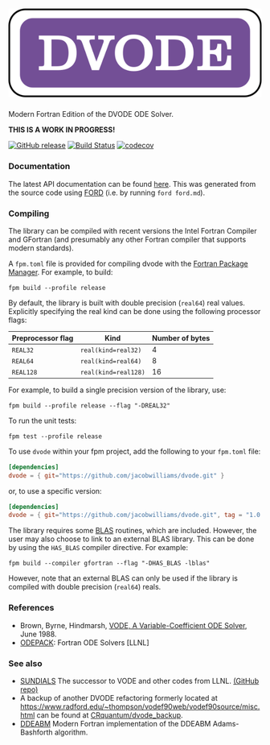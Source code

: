 ![dvode](media/logo.png)
============

Modern Fortran Edition of the DVODE ODE Solver.

**THIS IS A WORK IN PROGRESS!**

[![GitHub release](https://img.shields.io/github/release/jacobwilliams/dvode.svg?style=plastic)](https://github.com/jacobwilliams/dvode/releases/latest)
[![Build Status](https://github.com/jacobwilliams/dvode/actions/workflows/CI.yml/badge.svg)](https://github.com/jacobwilliams/dvode/actions)
[![codecov](https://codecov.io/gh/jacobwilliams/dvode/branch/master/graph/badge.svg?token=BHtd51oUTE)](https://codecov.io/gh/jacobwilliams/dvode)


### Documentation
The latest API documentation can be found [here](https://jacobwilliams.github.io/dvode/). This was generated from the source code using [FORD](https://github.com/Fortran-FOSS-Programmers/ford) (i.e. by running `ford ford.md`).

### Compiling

The library can be compiled with recent versions the Intel Fortran Compiler and GFortran (and presumably any other Fortran compiler that supports modern standards).

A `fpm.toml` file is provided for compiling dvode with the [Fortran Package Manager](https://github.com/fortran-lang/fpm). For example, to build:

```
fpm build --profile release
```

By default, the library is built with double precision (`real64`) real values. Explicitly specifying the real kind can be done using the following processor flags:

Preprocessor flag | Kind  | Number of bytes
----------------- | ----- | ---------------
`REAL32`  | `real(kind=real32)`  | 4
`REAL64`  | `real(kind=real64)`  | 8
`REAL128` | `real(kind=real128)` | 16

For example, to build a single precision version of the library, use:

```
fpm build --profile release --flag "-DREAL32"
```

To run the unit tests:

```
fpm test --profile release
```

To use `dvode` within your fpm project, add the following to your `fpm.toml` file:
```toml
[dependencies]
dvode = { git="https://github.com/jacobwilliams/dvode.git" }
```

or, to use a specific version:
```toml
[dependencies]
dvode = { git="https://github.com/jacobwilliams/dvode.git", tag = "1.0.0"  }
```

The library requires some [BLAS](https://netlib.org/blas/) routines, which are included. However, the user may also choose to link to an external BLAS library. This can be done by using the `HAS_BLAS` compiler directive. For example:

```
fpm build --compiler gfortran --flag "-DHAS_BLAS -lblas"
```

However, note that an external BLAS can only be used if the library is compiled with double precision (`real64`) reals.

### References
 * Brown, Byrne, Hindmarsh, [VODE, A Variable-Coefficient ODE Solver](https://computing.llnl.gov/sites/default/files/ODEPACK_pub4_207532.pdf), June 1988.
 * [ODEPACK](https://computing.llnl.gov/projects/odepack): Fortran ODE Solvers [LLNL]

### See also
 * [SUNDIALS](https://computing.llnl.gov/projects/sundials) The successor to VODE and other codes from LLNL. [(GitHub repo)](https://github.com/LLNL/sundials)
 * A backup of another DVODE refactoring formerly located at  https://www.radford.edu/~thompson/vodef90web/vodef90source/misc.html can be found at [CRquantum/dvode_backup](https://gitlab.com/CRquantum/dvode_backup).
 * [DDEABM](https://github.com/jacobwilliams/ddeabm) Modern Fortran implementation of the DDEABM Adams-Bashforth algorithm.